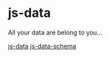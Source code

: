 # js-data

All your data are belong to you...

[js-data](/js-data)
[js-data-schema](/js-data-schema)
